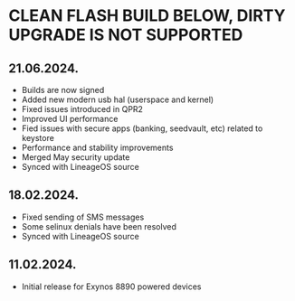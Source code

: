 # CLEAN FLASH BUILD BELOW, DIRTY UPGRADE IS NOT SUPPORTED

## 21.06.2024.
- Builds are now signed
- Added new modern usb hal (userspace and kernel)
- Fixed issues introduced in QPR2
- Improved UI performance
- Fied issues with secure apps (banking, seedvault, etc) related to keystore
- Performance and stability improvements
- Merged May security update
- Synced with LineageOS source

## 18.02.2024.
- Fixed sending of SMS messages
- Some selinux denials have been resolved
- Synced with LineageOS source

## 11.02.2024.
- Initial release for Exynos 8890 powered devices
